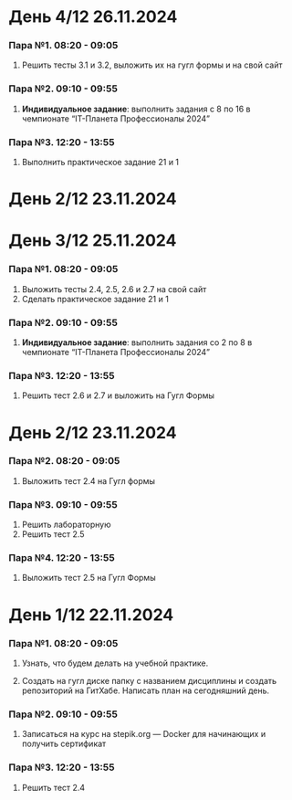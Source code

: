 # День 4/12 26.11.2024

### Пара №1. 08:20 - 09:05
1. Решить тесты 3.1 и 3.2, выложить их на гугл формы и на свой сайт
### Пара №2. 09:10 - 09:55
1. **Индивидуальное задание**: выполнить задания с 8 по 16  в чемпионате “IT-Планета Профессионалы 2024”
### Пара №3. 12:20 - 13:55
1. Выполнить практическое задание 21 и 1
# День 2/12 23.11.2024
# День 3/12 25.11.2024

### Пара №1. 08:20 - 09:05
1. Выложить тесты 2.4, 2.5, 2.6 и 2.7 на свой сайт
2. Сделать практическое задание 21 и 1
### Пара №2. 09:10 - 09:55
1. **Индивидуальное задание**: выполнить задания со 2 по 8  в чемпионате “IT-Планета Профессионалы 2024”
### Пара №3. 12:20 - 13:55
1. Решить тест 2.6 и 2.7 и выложить на Гугл Формы
# День 2/12 23.11.2024

### Пара №2. 08:20 - 09:05
1. Выложить тест 2.4 на Гугл формы
### Пара №3. 09:10 - 09:55
1. Решить лабораторную
2. Решить тест 2.5
### Пара №4. 12:20 - 13:55
1. Выложить тест 2.5 на Гугл Формы
# День 1/12 22.11.2024

### Пара №1. 08:20 - 09:05
1. Узнать, что будем делать на учебной практике.

2. Создать на гугл диске папку с названием дисциплины и создать репозиторий на ГитХабе. Написать план на сегодняшний день.
### Пара №2. 09:10 - 09:55
1. Записаться на курс на  stepik.org — Docker для начинающих и получить сертификат
### Пара №3. 12:20 - 13:55
1. Решить тест 2.4